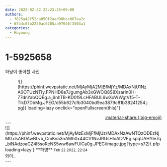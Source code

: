 ```yaml
---
date: 2022-02-22 22:23:25+09:00
authors:
  - f825a42f52ca050f2aad90bec007aa2c
  - 67b4c6fb2220ac6705aa97046f3503a1
categories:
  - Hayoung
---
```


# 1-5925658

<div class="post-container" markdown="1">
<div class="content-container md-sidebar__scrollwrap" markdown="1">

하냥이 좋아할 사진
<figure markdown="1">
![](https://phinf.wevpstatic.net/MjAyMjA2MjBfMjYz/MDAxNjU1NzA0OTUzNTIy.FPNHD8e7JgumgAb3xGWOQ8S8XsarIn0H-77dnYabQQEg.a_6nhTB-KD0f9LcHFABUL6wXoWWgtVf5-T-TlkD7DbMg.JPEG/d55b627cfb3040bd9ea3879c81b38241254.jpg){ loading=lazy onclick="openFullscreen(this)"}
</figure>


</div>
</div>

<div style="text-align: right;" markdown="1">
<a href="https://weverse.io/fromis9/fanpost/1-5925658" style="text-align: right;">:material-share:{.big-emoji}</a>
</div>
---

<div class="comments-container md-sidebar__scrollwrap" markdown="1">
<div class="comment" markdown="1">
<div class='id-container' markdown="1">
![](https://phinf.wevpstatic.net/MjAyMzExMjFfMjUz/MDAxNzAwNTQzODEzNjM0.dsABDAwBLvb_CmKv53nAMh0x44CV1NvJRUsHloAtzVEg.spqUAHYle7q_biNAdzoaGZ4l5soReNS5ww6awFUlCa0g.JPEG/image.jpg?type=s72){ pfp loading=lazy }
**<span class="artist">하영</span>** <small>Feb 22 2022, 22:24</small><br>
</div>
<div class='comment-body' markdown="1">
와아..
</div>
</div>
</div>
---
